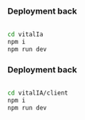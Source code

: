 
### Deployment back

```sh

cd vitalIa
npm i
npm run dev
```

### Deployment back

```sh

cd vitalIA/client
npm i
npm run dev
```